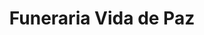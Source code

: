 ---
title: "Funeraria Vida de Paz"
url: /barva/funeraria-vida-de-paz/
shop: directores de funerarias
---